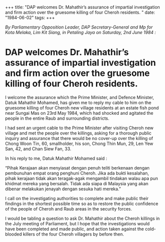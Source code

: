 +++ 
title: "DAP welcomes Dr. Mahathir’s assurance of impartial investigation and firm action over the gruesome killing of four Cheroh residents.	"
date: "1984-06-02"
tags:
+++

_By Parliamentary Opposition Leader, DAP Secretary-General and Mp for Kota Melaka, Lim Kit Siang, in Petaling Jaya on Saturday, 2nd June 1984 :_

# DAP welcomes Dr. Mahathir’s assurance of impartial investigation and firm action over the gruesome killing of four Cheroh residents.		
		
I welcome the assurance which the Prime Minister, and Defence Minister, Datuk Mahathir Mohamed, has given me to reply my cable to him on the gruesome killing of four Cheroh new village residents at an estate fish pond near Sungai Mas on 23rd May 1984, which had shocked and agitated the people in the entire Raub and surrounding districts.</u>

I had sent an urgent cable to the Prime Minister after visiting Cheroh new village and met the people over the killings, asking for a thorough public inquiry and assurance that there would be no cover-up over the killing of Chong Woon Tin, 60, smallholder, his son, Chong Thin Mun, 29, Len Yew San, 42, and Chan Siew Fan, 33.

In his reply to me, Datuk Mahathir Mohamed said :

“Pihak Kerajaan akan menyiasat dengan penuh teliti berkenaan dengan pembunuhan empat orang penghuni Cheroh. Jika ada bukti kesalahan, pihak kerajaan tidak akan teragak-agak mengambil tindakan walau apa pun khidmat mereka yang bersalah. Tidak ada siapa di Malaysia yang akan dibenar melakukan jenayah dengan sesuka hati mereka.” 

I call on the investigating authorities to complete and make public their findings in the shortest possible time so as to restore the public confidence of the people of Cheroh and Raub areas in the security forces.

I would be tabling a question to ask Dr. Mahathir about the Cheroh killings in the July meeting of Parliament, but I hope that the investigations would have been completed and made public, and action taken against the cold-blooded killers of the four Cheroh villagers by before then.
 
